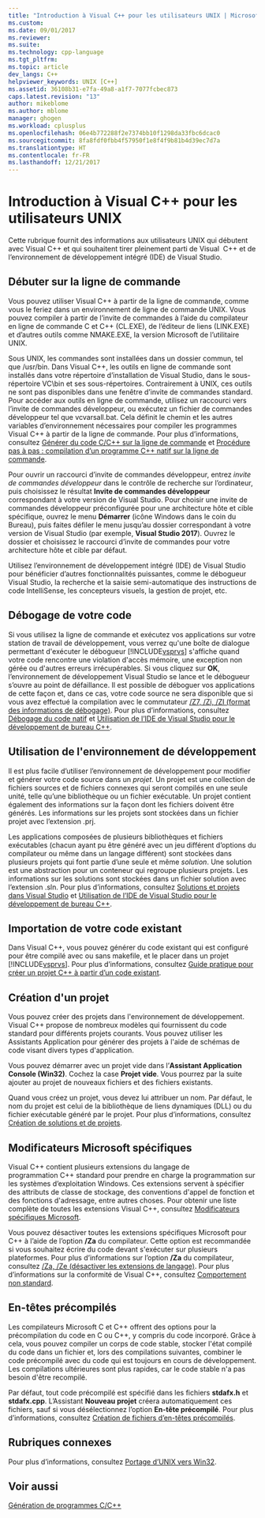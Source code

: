 ```yaml
---
title: "Introduction à Visual C++ pour les utilisateurs UNIX | Microsoft Docs"
ms.custom: 
ms.date: 09/01/2017
ms.reviewer: 
ms.suite: 
ms.technology: cpp-language
ms.tgt_pltfrm: 
ms.topic: article
dev_langs: C++
helpviewer_keywords: UNIX [C++]
ms.assetid: 36108b31-e7fa-49a8-a1f7-7077fcbec873
caps.latest.revision: "13"
author: mikeblome
ms.author: mblome
manager: ghogen
ms.workload: cplusplus
ms.openlocfilehash: 06e4b772288f2e7374bb10f1298da33fbc6dcac0
ms.sourcegitcommit: 8fa8fdf0fbb4f57950f1e8f4f9b81b4d39ec7d7a
ms.translationtype: HT
ms.contentlocale: fr-FR
ms.lasthandoff: 12/21/2017
---
```

# <a name="introduction-to-visual-c-for-unix-users"></a>Introduction à Visual C++ pour les utilisateurs UNIX

Cette rubrique fournit des informations aux utilisateurs UNIX qui débutent avec Visual C++ et qui souhaitent tirer pleinement parti de Visual  C++ et de l’environnement de développement intégré (IDE) de Visual Studio.  
  
## <a name="getting-started-on-the-command-line"></a>Débuter sur la ligne de commande  

Vous pouvez utiliser Visual C++ à partir de la ligne de commande, comme vous le feriez dans un environnement de ligne de commande UNIX. Vous pouvez compiler à partir de l’invite de commandes à l’aide du compilateur en ligne de commande C et C++ (CL.EXE), de l’éditeur de liens (LINK.EXE) et d’autres outils comme NMAKE.EXE, la version Microsoft de l’utilitaire UNIX.  
  
Sous UNIX, les commandes sont installées dans un dossier commun, tel que /usr/bin. Dans Visual C++, les outils en ligne de commande sont installés dans votre répertoire d’installation de Visual Studio, dans le sous-répertoire VC\bin et ses sous-répertoires. Contrairement à UNIX, ces outils ne sont pas disponibles dans une fenêtre d’invite de commandes standard. Pour accéder aux outils en ligne de commande, utilisez un raccourci vers l’invite de commandes développeur, ou exécutez un fichier de commandes développeur tel que vcvarsall.bat. Cela définit le chemin et les autres variables d’environnement nécessaires pour compiler les programmes Visual C++ à partir de la ligne de commande. Pour plus d’informations, consultez [Générer du code C/C++ sur la ligne de commande](../build/building-on-the-command-line.md) et [Procédure pas à pas : compilation d’un programme C++ natif sur la ligne de commande](../build/walkthrough-compiling-a-native-cpp-program-on-the-command-line.md).  
  
Pour ouvrir un raccourci d’invite de commandes développeur, entrez *invite de commandes développeur* dans le contrôle de recherche sur l’ordinateur, puis choisissez le résultat **Invite de commandes développeur** correspondant à votre version de Visual Studio. Pour choisir une invite de commandes développeur préconfigurée pour une architecture hôte et cible spécifique, ouvrez le menu **Démarrer** (icône Windows dans le coin du Bureau), puis faites défiler le menu jusqu’au dossier correspondant à votre version de Visual Studio (par exemple, **Visual Studio 2017**). Ouvrez le dossier et choisissez le raccourci d’invite de commandes pour votre architecture hôte et cible par défaut.
  
Utilisez l’environnement de développement intégré (IDE) de Visual Studio pour bénéficier d’autres fonctionnalités puissantes, comme le débogueur Visual Studio, la recherche et la saisie semi-automatique des instructions de code IntelliSense, les concepteurs visuels, la gestion de projet, etc.  
  
## <a name="debugging-your-code"></a>Débogage de votre code  

Si vous utilisez la ligne de commande et exécutez vos applications sur votre station de travail de développement, vous verrez qu'une boîte de dialogue permettant d'exécuter le débogueur [!INCLUDE[vsprvs](../assembler/masm/includes/vsprvs_md.md)] s'affiche quand votre code rencontre une violation d'accès mémoire, une exception non gérée ou d'autres erreurs irrécupérables. Si vous cliquez sur **OK**, l’environnement de développement Visual Studio se lance et le débogueur s’ouvre au point de défaillance. Il est possible de déboguer vos applications de cette façon et, dans ce cas, votre code source ne sera disponible que si vous avez effectué la compilation avec le commutateur [/Z7, /Zi, /ZI (format des informations de débogage)](../build/reference/z7-zi-zi-debug-information-format.md). Pour plus d’informations, consultez [Débogage du code natif](/visualstudio/debugger/debugging-native-code) et [Utilisation de l’IDE de Visual Studio pour le développement de bureau C++](../ide/using-the-visual-studio-ide-for-cpp-desktop-development.md).  
  
## <a name="using-the-development-environment"></a>Utilisation de l'environnement de développement  

Il est plus facile d’utiliser l’environnement de développement pour modifier et générer votre code source dans un *projet*. Un projet est une collection de fichiers sources et de fichiers connexes qui seront compilés en une seule unité, telle qu’une bibliothèque ou un fichier exécutable. Un projet contient également des informations sur la façon dont les fichiers doivent être générés. Les informations sur les projets sont stockées dans un fichier projet avec l’extension .prj.  
  
Les applications composées de plusieurs bibliothèques et fichiers exécutables (chacun ayant pu être généré avec un jeu différent d’options du compilateur ou même dans un langage différent) sont stockées dans plusieurs projets qui font partie d’une seule et même *solution*. Une solution est une abstraction pour un conteneur qui regroupe plusieurs projets. Les informations sur les solutions sont stockées dans un fichier solution avec l’extension .sln. Pour plus d’informations, consultez [Solutions et projets dans Visual Studio](/visualstudio/ide/solutions-and-projects-in-visual-studio) et [Utilisation de l’IDE de Visual Studio pour le développement de bureau C++](../ide/using-the-visual-studio-ide-for-cpp-desktop-development.md).  
  
## <a name="importing-your-existing-code"></a>Importation de votre code existant 
 
Dans Visual C++, vous pouvez générer du code existant qui est configuré pour être compilé avec ou sans makefile, et le placer dans un projet [!INCLUDE[vsprvs](../assembler/masm/includes/vsprvs_md.md)]. Pour plus d’informations, consultez [Guide pratique pour créer un projet C++ à partir d’un code existant](../ide/how-to-create-a-cpp-project-from-existing-code.md).  
  
## <a name="creating-a-new-project"></a>Création d'un projet  

Vous pouvez créer des projets dans l'environnement de développement. Visual C++ propose de nombreux modèles qui fournissent du code standard pour différents projets courants. Vous pouvez utiliser les Assistants Application pour générer des projets à l'aide de schémas de code visant divers types d'application.  
  
Vous pouvez démarrer avec un projet vide dans l’**Assistant Application Console (Win32)**. Cochez la case **Projet vide**. Vous pourrez par la suite ajouter au projet de nouveaux fichiers et des fichiers existants.  
  
Quand vous créez un projet, vous devez lui attribuer un nom. Par défaut, le nom du projet est celui de la bibliothèque de liens dynamiques (DLL) ou du fichier exécutable généré par le projet. Pour plus d’informations, consultez [Création de solutions et de projets](/visualstudio/ide/creating-solutions-and-projects).  
  
## <a name="microsoft-specific-modifiers"></a>Modificateurs Microsoft spécifiques  

Visual C++ contient plusieurs extensions du langage de programmation C++ standard pour prendre en charge la programmation sur les systèmes d’exploitation Windows. Ces extensions servent à spécifier des attributs de classe de stockage, des conventions d'appel de fonction et des fonctions d'adressage, entre autres choses. Pour obtenir une liste complète de toutes les extensions Visual C++, consultez [Modificateurs spécifiques Microsoft](../cpp/microsoft-specific-modifiers.md).  
  
Vous pouvez désactiver toutes les extensions spécifiques Microsoft pour C++ à l’aide de l’option **/Za** du compilateur. Cette option est recommandée si vous souhaitez écrire du code devant s'exécuter sur plusieurs plateformes. Pour plus d’informations sur l’option **/Za** du compilateur, consultez [/Za, /Ze (désactiver les extensions de langage)](../build/reference/za-ze-disable-language-extensions.md). Pour plus d’informations sur la conformité de Visual C++, consultez [Comportement non standard](../cpp/nonstandard-behavior.md).  
  
## <a name="precompiled-headers"></a>En-têtes précompilés  

Les compilateurs Microsoft C et C++ offrent des options pour la précompilation du code en C ou C++, y compris du code incorporé. Grâce à cela, vous pouvez compiler un corps de code stable, stocker l'état compilé du code dans un fichier et, lors des compilations suivantes, combiner le code précompilé avec du code qui est toujours en cours de développement. Les compilations ultérieures sont plus rapides, car le code stable n'a pas besoin d'être recompilé.  
  
Par défaut, tout code précompilé est spécifié dans les fichiers **stdafx.h** et **stdafx.cpp**. L’Assistant **Nouveau projet** créera automatiquement ces fichiers, sauf si vous désélectionnez l’option **En-tête précompilé**. Pour plus d’informations, consultez [Création de fichiers d’en-têtes précompilés](../build/reference/creating-precompiled-header-files.md).  
  
## <a name="related-sections"></a>Rubriques connexes  

Pour plus d’informations, consultez [Portage d’UNIX vers Win32](../porting/porting-from-unix-to-win32.md).  
  
## <a name="see-also"></a>Voir aussi  

[Génération de programmes C/C++](../build/building-c-cpp-programs.md)